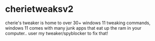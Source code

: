 # cherietweaksv2
cherie's tweaker is home to over 30+ windows 11 tweaking commands, windows 11 comes with many junk apps that eat up the ram in your computer.. user my tweaker/spyblocker to fix that!
